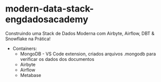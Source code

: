# modern-data-stack-engdadosacademy

Construindo uma Stack de Dados Moderna com Airbyte, Airflow, DBT & Snowflake na Prática!

- Containers:
    - MongoDB - VS Code extension, criados arquivos .mongodb para verificar os dados dos documentos
    - Airbyte
    - Airflow
    - Metabase
